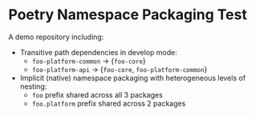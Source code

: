 # Poetry Namespace Packaging Test

A demo repository including:

* Transitive path dependencies in develop mode:
  - `foo-platform-common` -> {`foo-core`}
  - `foo-platform-api` -> {`foo-core`, `foo-platform-common`}
* Implicit (native) namespace packaging with heterogeneous levels of nesting:
  - `foo` prefix shared across all 3 packages
  - `foo.platform` prefix shared across 2 packages
